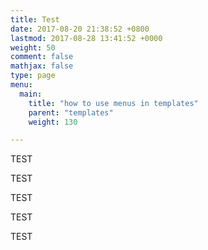 ```yaml
---
title: Test
date: 2017-08-20 21:38:52 +0800
lastmod: 2017-08-28 13:41:52 +0000
weight: 50
comment: false
mathjax: false
type: page
menu:
  main:
    title: "how to use menus in templates"
    parent: "templates"
    weight: 130

---
```

TEST

TEST

TEST

TEST

TEST